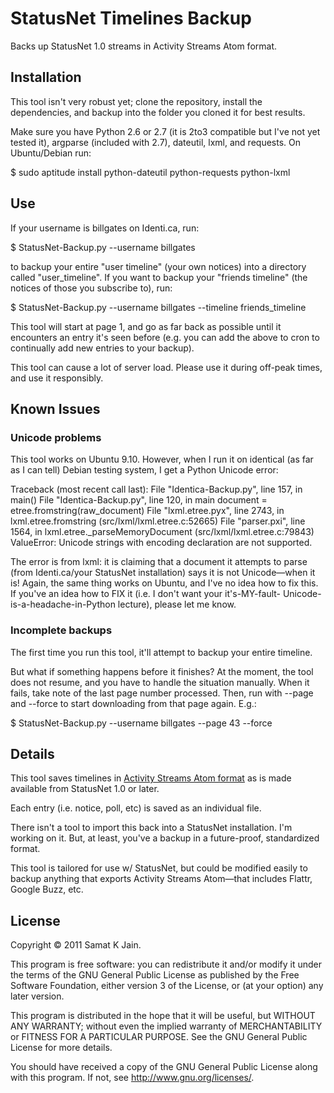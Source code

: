 StatusNet Timelines Backup
==========================

Backs up StatusNet 1.0 streams in Activity Streams Atom format.

Installation
------------

This tool isn't very robust yet; clone the repository, install the
dependencies, and backup into the folder you cloned it for best results.

Make sure you have Python 2.6 or 2.7 (it is 2to3 compatible but I've not
yet tested it), argparse (included with 2.7), dateutil, lxml, and requests.
On Ubuntu/Debian run:

 $ sudo aptitude install python-dateutil python-requests python-lxml

Use
---

If your username is billgates on Identi.ca, run:

 $ StatusNet-Backup.py --username billgates

to backup your entire "user timeline" (your own notices) into a directory
called "user_timeline". If you want to backup your "friends timeline"
(the notices of those you subscribe to), run:

 $ StatusNet-Backup.py --username billgates --timeline friends_timeline

This tool will start at page 1, and go as far back as possible until it
encounters an entry it's seen before (e.g. you can add the above to cron
to continually add new entries to your backup).

This tool can cause a lot of server load. Please use it during off-peak
times, and use it responsibly.

Known Issues
------------

### Unicode problems

This tool works on Ubuntu 9.10. However, when I run it on identical (as far
as I can tell) Debian testing system, I get a Python Unicode error:

 Traceback (most recent call last):
   File "Identica-Backup.py", line 157, in <module>
     main()
   File "Identica-Backup.py", line 120, in main
     document = etree.fromstring(raw_document)
   File "lxml.etree.pyx", line 2743, in lxml.etree.fromstring (src/lxml/lxml.etree.c:52665)
   File "parser.pxi", line 1564, in lxml.etree._parseMemoryDocument (src/lxml/lxml.etree.c:79843)
 ValueError: Unicode strings with encoding declaration are not supported.

The error is from lxml: it is claiming that a document it attempts to parse
(from Identi.ca/your StatusNet installation) says it is not Unicode—when it
is! Again, the same thing works on Ubuntu, and I've no idea how to fix this.
If you've an idea how to FIX it (i.e. I don't want your it's-MY-fault-
Unicode-is-a-headache-in-Python lecture), please let me know.

### Incomplete backups

The first time you run this tool, it'll attempt to backup your entire timeline.

But what if something happens before it finishes? At the moment, the tool
does not resume, and you have to handle the situation manually. When it
fails, take note of the last page number processed. Then, run with --page
and --force to start downloading from that page again. E.g.:

 $ StatusNet-Backup.py --username billgates --page 43 --force

Details
-------

This tool saves timelines in [Activity Streams Atom format][as-atom] as is
made available from StatusNet 1.0 or later.

  [as-atom]: http://activitystrea.ms/specs/atom/1.0/

Each entry (i.e. notice, poll, etc) is saved as an individual file.

There isn't a tool to import this back into a StatusNet installation.
I'm working on it. But, at least, you've a backup in a future-proof,
standardized format.

This tool is tailored for use w/ StatusNet, but could be modified easily
to backup anything that exports Activity Streams Atom—that includes
Flattr, Google Buzz, etc.

License
-------

Copyright © 2011 Samat K Jain.

This program is free software: you can redistribute it and/or modify
it under the terms of the GNU General Public License as published by
the Free Software Foundation, either version 3 of the License, or
(at your option) any later version.

This program is distributed in the hope that it will be useful,
but WITHOUT ANY WARRANTY; without even the implied warranty of
MERCHANTABILITY or FITNESS FOR A PARTICULAR PURPOSE.  See the
GNU General Public License for more details.

You should have received a copy of the GNU General Public License
along with this program.  If not, see <http://www.gnu.org/licenses/>.
